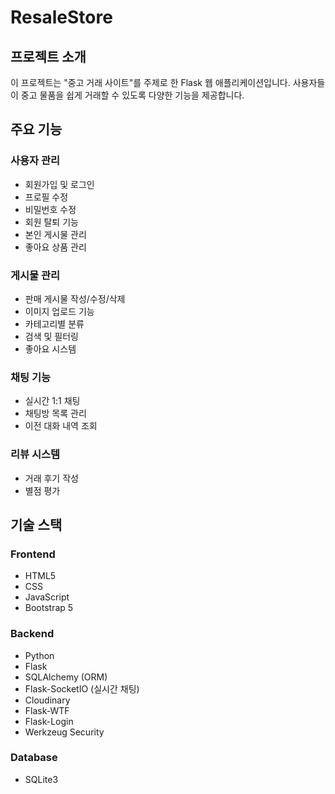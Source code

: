 # ResaleStore

## 프로젝트 소개
이 프로젝트는 "중고 거래 사이트"를 주제로 한 Flask 웹 애플리케이션입니다. 사용자들이 중고 물품을 쉽게 거래할 수 있도록 다양한 기능을 제공합니다.

## 주요 기능
### 사용자 관리
- 회원가입 및 로그인
- 프로필 수정
- 비밀번호 수정
- 회원 탈퇴 기능
- 본인 게시물 관리
- 좋아요 상품 관리

### 게시물 관리
- 판매 게시물 작성/수정/삭제
- 이미지 업로드 기능
- 카테고리별 분류
- 검색 및 필터링
- 좋아요 시스템

### 채팅 기능
- 실시간 1:1 채팅
- 채팅방 목록 관리
- 이전 대화 내역 조회

### 리뷰 시스템
- 거래 후기 작성
- 별점 평가

## 기술 스택
### Frontend
- HTML5
- CSS
- JavaScript
- Bootstrap 5

### Backend
- Python
- Flask
- SQLAlchemy (ORM)
- Flask-SocketIO (실시간 채팅)
- Cloudinary
- Flask-WTF
- Flask-Login
- Werkzeug Security

### Database
- SQLite3

